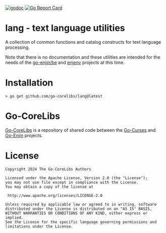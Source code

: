 [![godoc](https://img.shields.io/badge/godoc-reference-blue.svg)](https://pkg.go.dev/github.com/go-corelibs/lang)
[![Go Report Card](https://goreportcard.com/badge/github.com/go-corelibs/lang)](https://goreportcard.com/report/github.com/go-corelibs/lang)

# lang - text language utilities

A collection of common functions and catalog constructs for text language
processing.

Note that there is no documentation and these utilities are intended for
the needs of the [go-enjin/be] and [enjenv] projects at this time.

# Installation

``` shell
> go get github.com/go-corelibs/lang@latest
```

# Go-CoreLibs

[Go-CoreLibs] is a repository of shared code between the [Go-Curses] and
[Go-Enjin] projects.

# License

```
Copyright 2024 The Go-CoreLibs Authors

Licensed under the Apache License, Version 2.0 (the "License");
you may not use file except in compliance with the License.
You may obtain a copy of the license at

 http://www.apache.org/licenses/LICENSE-2.0

Unless required by applicable law or agreed to in writing, software
distributed under the License is distributed on an "AS IS" BASIS,
WITHOUT WARRANTIES OR CONDITIONS OF ANY KIND, either express or implied.
See the License for the specific language governing permissions and
limitations under the License.
```

[Go-CoreLibs]: https://github.com/go-corelibs
[Go-Curses]: https://github.com/go-curses
[Go-Enjin]: https://github.com/go-enjin
[go-enjin/be]: https://github.com/go-enjin/be
[enjenv]: https://github.com/go-enjin/enjenv
